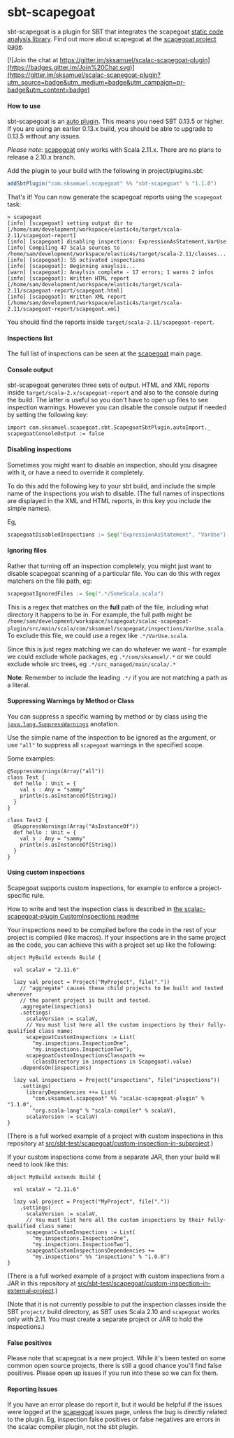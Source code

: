 sbt-scapegoat
=============

sbt-scapegoat is a plugin for SBT that integrates the scapegoat [static code analysis library](http://en.wikipedia.org/wiki/Static_program_analysis). Find out more about scapegoat at the [scapegoat project page](https://github.com/sksamuel/scapegoat).

[![Join the chat at https://gitter.im/sksamuel/scalac-scapegoat-plugin](https://badges.gitter.im/Join%20Chat.svg)](https://gitter.im/sksamuel/scalac-scapegoat-plugin?utm_source=badge&utm_medium=badge&utm_campaign=pr-badge&utm_content=badge)

#### How to use

sbt-scapegoat is an [auto plugin](https://typesafe.com/blog/preview-of-upcoming-sbt-10-features-read-about-the-new-plugins). This means you need SBT 0.13.5 or higher. If you are using an earlier 0.13.x build, you should be able to upgrade to 0.13.5 without any issues.

*Please note*: [scapegoat](https://github.com/sksamuel/scapegoat) only works with Scala 2.11.x. There are no plans to release a 2.10.x branch.

Add the plugin to your build with the following in project/plugins.sbt:

```scala
addSbtPlugin("com.sksamuel.scapegoat" %% "sbt-scapegoat" % "1.1.0")
```

That's it! You can now generate the scapegoat reports using the `scapegoat`
task:

```
> scapegoat
[info] [scapegoat] setting output dir to [/home/sam/development/workspace/elastic4s/target/scala-2.11/scapegoat-report]
[info] [scapegoat] disabling inspections: ExpressionAsStatement,VarUse
[info] Compiling 47 Scala sources to /home/sam/development/workspace/elastic4s/target/scala-2.11/classes...
[info] [scapegoat]: 55 activated inspections
[info] [scapegoat]: Beginning anaylsis...
[warn] [scapegoat]: Anaylsis complete - 17 errors; 1 warns 2 infos
[info] [scapegoat]: Written HTML report [/home/sam/development/workspace/elastic4s/target/scala-2.11/scapegoat-report/scapegoat.html]
[info] [scapegoat]: Written XML report [/home/sam/development/workspace/elastic4s/target/scala-2.11/scapegoat-report/scapegoat.xml]
```

You should find the reports inside `target/scala-2.11/scapegoat-report`.

#### Inspections list

The full list of inspections can be seen at the [scapegoat](https://github.com/sksamuel/scapegoat) main page.

#### Console output

sbt-scapegoat generates three sets of output. HTML and XML reports inside `target/scala-2.x/scapegoat-report` and also to the console during the build. The latter is useful so you don't have to open up files to see inspection warnings. However you can disable the console output if needed by setting the following key:

`import com.sksamuel.scapegoat.sbt.ScapegoatSbtPlugin.autoImport._`
`scapegoatConsoleOutput := false`

#### Disabling inspections

Sometimes you might want to disable an inspection, should you disagree with it, or have a need to override it completely.

To do this add the following key to your sbt build, and include the simple name of the inspections you wish to disable. (The full names of inspections are displayed in the XML and HTML reports, in this key you include the simple names).

Eg,

```scala
scapegoatDisabledInspections := Seq("ExpressionAsStatement", "VarUse")
```

#### Ignoring files

Rather that turning off an inspection completely, you might just want to disable scapegoat scanning of a particular file. You can do this with regex matchers on the file path, eg:

```scala
scapegoatIgnoredFiles := Seq(".*/SomeScala.scala")
```

This is a regex that matches on the **full** path of the file, including what directory it happens to be in. For example, the full path might be `/home/sam/development/workspace/scapegoat/scalac-scapegoat-plugin/src/main/scala/com/sksamuel/scapegoat/inspections/VarUse.scala`. To exclude this file, we could use a regex like `.*/VarUse.scala`.

Since this is just regex matching we can do whatever we want - for example we could exclude whole packages, eg `.*/com/sksamuel/.*` or we could exclude whole src trees, eg `.*/src_managed/main/scala/.*`

**Note**: Remember to include the leading `.*/` if you are not matching a path as a literal.

#### Suppressing Warnings by Method or Class

You can suppress a specific warning by method or by class using the [`java.lang.SuppressWarnings`](http://docs.oracle.com/javase/7/docs/api/java/lang/SuppressWarnings.html) anotation.

Use the simple name of the inspection to be ignored as the argument, or use `"all"` to suppress all `scapegoat` warnings in the specified scope.

Some examples:
```
@SuppressWarnings(Array("all"))
class Test {
  def hello : Unit = {
    val s : Any = "sammy"
    println(s.asInstanceOf[String])
  }
} 

class Test2 {
  @SuppressWarnings(Array("AsInstanceOf"))
  def hello : Unit = {
    val s : Any = "sammy"
    println(s.asInstanceOf[String])
  }
} 
```

#### Using custom inspections

Scapegoat supports custom inspections, for example to enforce a
project-specific rule.

How to write and test the inspection class is described in [the scalac-scapegoat-plugin CustomInspections readme](https://github.com/sksamuel/scalac-scapegoat-plugin/blob/master/CustomInspections.md)

Your inspections need to be compiled before the code in the rest of your project is compiled (like macros).
If your inspections are in the same project as the code, you can achieve this
with a project set up like the following:

    object MyBuild extends Build {
    
      val scalaV = "2.11.6"
    
      lazy val project = Project("MyProject", file("."))
        // "aggregate" causes these child projects to be built and tested whenever
        // the parent project is built and tested.
        .aggregate(inspections)
        .settings(
          scalaVersion := scalaV,    
          // You must list here all the custom inspections by their fully-qualified class name:
          scapegoatCustomInspections := List(
            "my.inspections.InspectionOne",
            "my.inspections.InspectionTwo"),
          scapegoatCustomInspectionsClasspath +=
            (classDirectory in inspections in Scapegoat).value)
        .dependsOn(inspections)
    
      lazy val inspections = Project("inspections", file("inspections"))
        .settings(
          libraryDependencies ++= List(
            "com.sksamuel.scapegoat" %% "scalac-scapegoat-plugin" % "1.1.0",
            "org.scala-lang" % "scala-compiler" % scalaV),
          scalaVersion := scalaV)
    }

(There is a full worked example of a project with custom inspections in this repository
at [src/sbt-test/scapegoat/custom-inspection-in-subproject](src/sbt-test/scapegoat/custom-inspection-in-subproject).)

If your custom inspections come from a separate JAR, then your build will need
to look like this:

    object MyBuild extends Build {
    
      val scalaV = "2.11.6"
    
      lazy val project = Project("MyProject", file("."))
        .settings(
          scalaVersion := scalaV,    
          // You must list here all the custom inspections by their fully-qualified class name:
          scapegoatCustomInspections := List(
            "my.inspections.InspectionOne",
            "my.inspections.InspectionTwo"),
          scapegoatCustomInspectionsDependencies +=
            "my.inspections" %% "inspections" % "1.0.0")
    }

(There is a full worked example of a project with custom inspections from a JAR in this repository
at [src/sbt-test/scapegoat/custom-inspection-in-external-project](src/sbt-test/scapegoat/custom-inspection-in-external-project).)

(Note that it is not currently possible to put the inspection classes inside the SBT `project/` build
directory, as SBT uses Scala 2.10 and `scapegoat` works only with 2.11. You must create a separate project or JAR to hold the inspections.)

#### False positives

Please note that scapegoat is a new project. While it's been tested on some common open source projects, there is still a good chance you'll find false positives. Please open up issues if you run into these so we can fix them.

#### Reporting Issues

If you have an error please do report it, but it would be helpful if the issues were logged at the [scapegoat](https://github.com/sksamuel/scapegoat) issues page, unless the bug is directly related to the plugin. Eg, inspection false positives or false negatives are errors in the scalac compiler plugin, not the sbt plugin.
